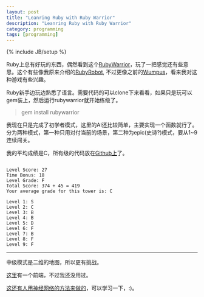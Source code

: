```yaml
---
layout: post
title: "Leanring Ruby with Ruby Warrior"
description: "Leanring Ruby with Ruby Warrior"
category: programming
tags: [programming]
---
```

{% include JB/setup %}

Ruby上总有好玩的东西，偶然看到这个[RubyWarrior](https://github.com/ryanb/ruby-warrior)，玩了一把感觉还有些意思。这个有些像我原来介绍的[RubyRobot](http://cyukang.com/2012/11/22/ruby-robot-ai.html),
不过更像之前的[Wumpus](http://cyukang.com/2011/07/22/wumpus-and-2.html)，看来我对这种游戏有些兴趣。

Ruby新手边玩边熟悉了语言。需要代码的可以clone下来看看，如果只是玩可以gem装上，然后运行rubywarrior就开始练级了。

> gem install rubywarrior

我现在只是完成了初学者模式，这里的AI还比较简单，主要实现一个函数就行了。分为两种模式，第一种只用对付当前的场景，第二种为epic(史诗?)模式，要从1~9连续闯关。

我的平均成绩是C，所有级的代码放在[Github上](https://github.com/chenyukang/rubywarrior)了。
<pre><code>
Level Score: 27
Time Bonus: 18
Level Grade: F
Total Score: 374 + 45 = 419
Your average grade for this tower is: C

Level 1: S
Level 2: C
Level 3: B
Level 4: B
Level 5: D
Level 6: F
Level 7: B
Level 8: F
Level 9: F
</code></pre>
----------------------------------------------------

中级模式是二维的地图，所以更有挑战。

[这里](https://github.com/Spooner/ruby_armor)有一个前端，不过我还没用过。

[这还有人用神经网络的方法来做的](https://github.com/Sujimichi/ruby_warrior_NN_solution)，可以学习一下，:)。
